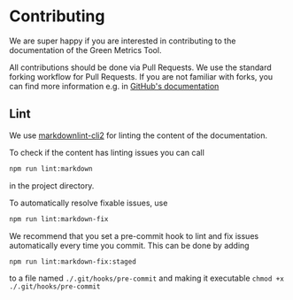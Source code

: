 # Contributing

We are super happy if you are interested in contributing to the documentation of the Green Metrics Tool.

All contributions should be done via Pull Requests. We use the standard forking workflow for Pull Requests. If you are not familiar with forks, you can find more information e.g. in [GitHub's documentation](https://docs.github.com/en/get-started/exploring-projects-on-github/contributing-to-a-project)

## Lint

We use [markdownlint-cli2](https://github.com/DavidAnson/markdownlint-cli2) for linting the content of the documentation.

To check if the content has linting issues you can call

```sh
npm run lint:markdown
```

in the project directory.

To automatically resolve fixable issues, use

```sh
npm run lint:markdown-fix
```

We recommend that you set a pre-commit hook to lint and fix issues automatically every time you commit. This can be done by adding

```sh
npm run lint:markdown-fix:staged
```

to a file named `./.git/hooks/pre-commit` and making it executable `chmod +x ./.git/hooks/pre-commit`
